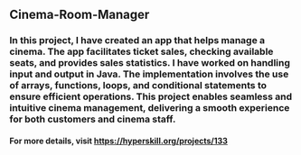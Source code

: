 ## Cinema-Room-Manager
### In this project, I have created an app that helps manage a cinema. The app facilitates ticket sales, checking available seats, and provides sales statistics. I have worked on handling input and output in Java. The implementation involves the use of arrays, functions, loops, and conditional statements to ensure efficient operations. This project enables seamless and intuitive cinema management, delivering a smooth experience for both customers and cinema staff.
#### For more details, visit https://hyperskill.org/projects/133
